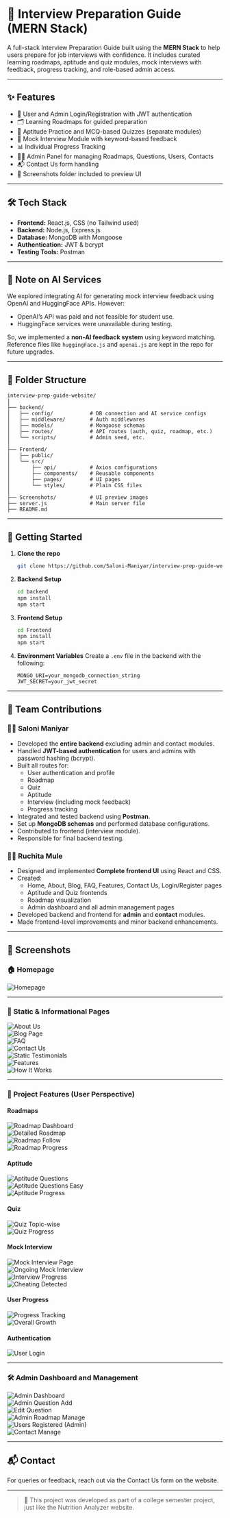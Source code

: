 # 🎯 Interview Preparation Guide (MERN Stack)

A full-stack Interview Preparation Guide built using the **MERN Stack** to help users prepare for job interviews with confidence. It includes curated learning roadmaps, aptitude and quiz modules, mock interviews with feedback, progress tracking, and role-based admin access.

---

## ✨ Features

- 🔐 User and Admin Login/Registration with JWT authentication  
- 🗂️ Learning Roadmaps for guided preparation  
- 🧠 Aptitude Practice and MCQ-based Quizzes (separate modules)  
- 🎤 Mock Interview Module with keyword-based feedback  
- 📊 Individual Progress Tracking  
- 🧑‍💼 Admin Panel for managing Roadmaps, Questions, Users, Contacts  
- 📬 Contact Us form handling  
- 📁 Screenshots folder included to preview UI  

---

## 🛠️ Tech Stack

- **Frontend:** React.js, CSS (no Tailwind used)  
- **Backend:** Node.js, Express.js  
- **Database:** MongoDB with Mongoose  
- **Authentication:** JWT & bcrypt  
- **Testing Tools:** Postman  

---

## 🤖 Note on AI Services

We explored integrating AI for generating mock interview feedback using OpenAI and HuggingFace APIs. However:
- OpenAI’s API was paid and not feasible for student use.
- HuggingFace services were unavailable during testing.

So, we implemented a **non-AI feedback system** using keyword matching. Reference files like `huggingFace.js` and `openai.js` are kept in the repo for future upgrades.

---

## 🧾 Folder Structure

```
interview-prep-guide-website/
│
├── backend/
│   ├── config/            # DB connection and AI service configs
│   ├── middleware/        # Auth middlewares
│   ├── models/            # Mongoose schemas
│   ├── routes/            # API routes (auth, quiz, roadmap, etc.)
│   └── scripts/           # Admin seed, etc.
│
├── Frontend/
│   ├── public/
│   └── src/
│       ├── api/           # Axios configurations
│       ├── components/    # Reusable components
│       ├── pages/         # UI pages
│       └── styles/        # Plain CSS files
│
├── Screenshots/           # UI preview images
├── server.js              # Main server file
├── README.md
```

---

## 🚀 Getting Started

1. **Clone the repo**
   ```bash
   git clone https://github.com/Saloni-Maniyar/interview-prep-guide-website.git
   ```

2. **Backend Setup**
   ```bash
   cd backend
   npm install
   npm start
   ```

3. **Frontend Setup**
   ```bash
   cd Frontend
   npm install
   npm start
   ```

4. **Environment Variables**
   Create a `.env` file in the backend with the following:
   ```
   MONGO_URI=your_mongodb_connection_string
   JWT_SECRET=your_jwt_secret
   ```

---

## 👥 Team Contributions

### 🧑‍💻 Saloni Maniyar

- Developed the **entire backend** excluding admin and contact modules.
- Handled **JWT-based authentication** for users and admins with password hashing (bcrypt).
- Built all routes for:
  - User authentication and profile
  - Roadmap
  - Quiz
  - Aptitude
  - Interview (including mock feedback)
  - Progress tracking
- Integrated and tested backend using **Postman**.
- Set up **MongoDB schemas** and performed database configurations.
- Contributed to frontend (interview module).
- Responsible for final backend testing.

### 🧑‍🎨 Ruchita Mule

- Designed and implemented **Complete frontend UI** using React and CSS.
- Created:
  - Home, About, Blog, FAQ, Features, Contact Us, Login/Register pages
  - Aptitude and Quiz frontends
  - Roadmap visualization
  - Admin dashboard and all admin management pages
- Developed backend and frontend for **admin** and **contact** modules.
- Made frontend-level improvements and minor backend enhancements.

---

## 📸 Screenshots

### 🏠 Homepage

![Homepage](./Screenshots/homepage.jpg)

---

### 📄 Static & Informational Pages

![About Us](./Screenshots/AboutUs.jpg)  
![Blog Page](./Screenshots/BlogPage.jpg)  
![FAQ](./Screenshots/FAQ.jpg)  
![Contact Us](./Screenshots/ContactUs.jpg)  
![Static Testimonials](./Screenshots/StaticTestimonials.jpg)  
![Features](./Screenshots/features.jpg)  
![How It Works](./Screenshots/HowItWorks.jpg)

---

### 🚀 Project Features (User Perspective)

#### Roadmaps

![Roadmap Dashboard](./Screenshots/RoadmapDashboard.jpg)  
![Detailed Roadmap](./Screenshots/DetailedRoadmap.jpg)  
![Roadmap Follow](./Screenshots/RoadmapFollow.jpg)  
![Roadmap Progress](./Screenshots/RoadmapProgress.jpg)

#### Aptitude

![Aptitude Questions](./Screenshots/AptiQuestions.jpg)  
![Aptitude Questions Easy](./Screenshots/AptitudeQuestionsEasy.jpg)  
![Aptitude Progress](./Screenshots/AptiProgress.png)

#### Quiz

![Quiz Topic-wise](./Screenshots/QuizTopicwise.jpg)  
![Quiz Progress](./Screenshots/QuizProgress.png)

#### Mock Interview

![Mock Interview Page](./Screenshots/MockInterviewPage.jpg)  
![Ongoing Mock Interview](./Screenshots/OnGoingMockInterview.jpg)  
![Interview Progress](./Screenshots/InterviewProgress.jpg)  
![Cheating Detected](./Screenshots/CheatingDetected.jpg)

#### User Progress

![Progress Tracking](./Screenshots/ProgressTracking.jpg)  
![Overall Growth](./Screenshots/OverallGrowth.jpg)

#### Authentication

![User Login](./Screenshots/UserLogin.jpg)

---

### 🛠️ Admin Dashboard and Management

![Admin Dashboard](./Screenshots/adminDashboard.jpg)  
![Admin Question Add](./Screenshots/AdminQueAdd.jpg)  
![Edit Question](./Screenshots/EditQue.jpg)  
![Admin Roadmap Manage](./Screenshots/AdminRoadmapManage.jpg)  
![Users Registered (Admin)](./Screenshots/UsersRegisteredAdminDashB.png)  
![Contact Manage](./Screenshots/ContactManage.jpg)

---

## 📬 Contact

For queries or feedback, reach out via the Contact Us form on the website.

---

> 📌 This project was developed as part of a college semester project, just like the Nutrition Analyzer website.
